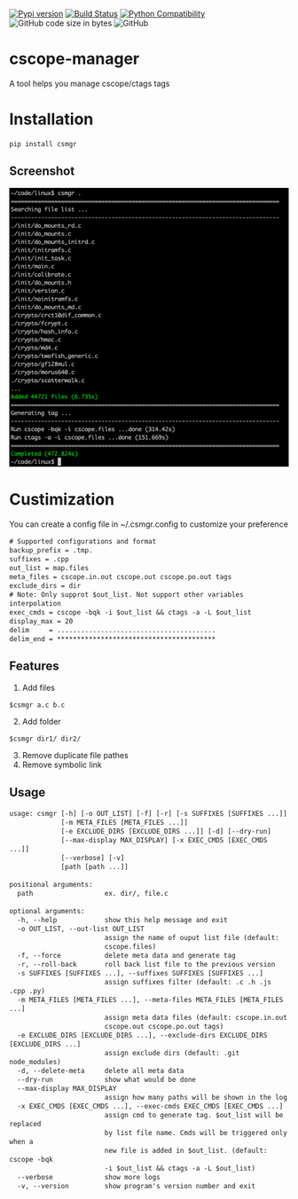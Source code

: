 [![Pypi version](https://img.shields.io/pypi/v/csmgr)](https://pypi.org/project/csmgr/)
[![Build Status](https://travis-ci.com/susu9/cscope-manager.svg?branch=master)](https://travis-ci.com/susu9/cscope-manager)
[![Python Compatibility](https://img.shields.io/pypi/pyversions/csmgr)](https://travis-ci.com/susu9/cscope-manager)
![GitHub code size in bytes](https://img.shields.io/github/languages/code-size/susu9/cscope-manager.svg)
![GitHub](https://img.shields.io/github/license/susu9/cscope-manager.svg)
# cscope-manager
A tool helps you manage cscope/ctags tags

# Installation
```shell
pip install csmgr
```

## Screenshot

![example](https://github.com/susu9/cscope-manager/blob/master/screenshot-1.png)

# Custimization
You can create a config file in ~/.csmgr.config to customize your preference
```
# Supported configurations and format
backup_prefix = .tmp.
suffixes = .cpp
out_list = map.files
meta_files = cscope.in.out cscope.out cscope.po.out tags
exclude_dirs = dir
# Note: Only supprot $out_list. Not support other variables interpolation
exec_cmds = cscope -bqk -i $out_list && ctags -a -L $out_list
display_max = 20
delim     = ........................................
delim_end = ****************************************
```

## Features
1. Add files
```shell
$csmgr a.c b.c
```
2. Add folder
```shell
$csmgr dir1/ dir2/
```
3. Remove duplicate file pathes
4. Remove symbolic link

## Usage
```
usage: csmgr [-h] [-o OUT_LIST] [-f] [-r] [-s SUFFIXES [SUFFIXES ...]]
             [-m META_FILES [META_FILES ...]]
             [-e EXCLUDE_DIRS [EXCLUDE_DIRS ...]] [-d] [--dry-run]
             [--max-display MAX_DISPLAY] [-x EXEC_CMDS [EXEC_CMDS ...]]
             [--verbose] [-v]
             [path [path ...]]

positional arguments:
  path                  ex. dir/, file.c

optional arguments:
  -h, --help            show this help message and exit
  -o OUT_LIST, --out-list OUT_LIST
                        assign the name of ouput list file (default:
                        cscope.files)
  -f, --force           delete meta data and generate tag
  -r, --roll-back       roll back list file to the previous version
  -s SUFFIXES [SUFFIXES ...], --suffixes SUFFIXES [SUFFIXES ...]
                        assign suffixes filter (default: .c .h .js .cpp .py)
  -m META_FILES [META_FILES ...], --meta-files META_FILES [META_FILES ...]
                        assign meta data files (default: cscope.in.out
                        cscope.out cscope.po.out tags)
  -e EXCLUDE_DIRS [EXCLUDE_DIRS ...], --exclude-dirs EXCLUDE_DIRS [EXCLUDE_DIRS ...]
                        assign exclude dirs (default: .git node_modules)
  -d, --delete-meta     delete all meta data
  --dry-run             show what would be done
  --max-display MAX_DISPLAY
                        assign how many paths will be shown in the log
  -x EXEC_CMDS [EXEC_CMDS ...], --exec-cmds EXEC_CMDS [EXEC_CMDS ...]
                        assign cmd to generate tag. $out_list will be replaced
                        by list file name. Cmds will be triggered only when a
                        new file is added in $out_list. (default: cscope -bqk
                        -i $out_list && ctags -a -L $out_list)
  --verbose             show more logs
  -v, --version         show program's version number and exit
```
